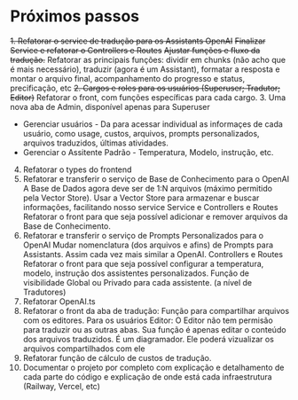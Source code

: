 # Próximos passos
~~1. Refatorar o service de tradução para os Assistants OpenAI~~
  ~~Finalizar Service e refatorar o Controllers e Routes~~
  ~~Ajustar funções e fluxo da tradução.~~
    Refatorar as principais funções: dividir em chunks (não acho que é mais necessário), traduzir (agora é um Assistant), formatar a resposta e montar o arquivo final, acompanhamento do progresso e status, precificação, etc
~~2. Cargos e roles para os usuários (Superuser; Tradutor; Editor)~~
  Refatorar o front, com funções específicas para cada cargo.
3. Uma nova aba de Admin, disponível apenas para Superuser
  - Gerenciar usuários - Da para acessar individual as informaçes de cada usuário, como usage, custos, arquivos, prompts personalizados, arquivos traduzidos, últimas atividades.
  - Gerenciar o Assitente Padrão - Temperatura, Modelo, instrução, etc.
4. Refatorar o types do frontend
5. Refatorar e transferir o serviço de Base de Conhecimento para o OpenAI
  A Base de Dados agora deve ser de 1:N arquivos (máximo permitido pela Vector Store).
  Usar a Vector Store para armazenar e buscar informações, facilitando nosso service
  Service e Controllers e Routes
  Refatorar o front para que seja possível adicionar e remover arquivos da Base de Conhecimento.
6. Refatorar e transferir o serviço de Prompts Personalizados para o OpenAI
  Mudar nomenclatura (dos arquivos e afins) de Prompts para Assistants. Assim cada vez mais similar a OpenAI.
  Controllers e Routes
  Refatorar o front para que seja possível configurar a temperatura, modelo, instrução dos assistentes personalizados.
  Função de visibilidade Global ou Privado para cada assistente. (a nível de Tradutores)
7. Refatorar OpenAI.ts
8. Refatorar o front da aba de tradução:
  Função para compartilhar arquivos com os editores.
  Para os usuários Editor:
    O Editor não tem permisão para traduzir ou as outras abas. Sua função é apenas editar o conteúdo dos arquivos traduzidos. É um diagramador. Ele poderá vizualizar os arquivos compartilhados com ele
9. Refatorar função de cálculo de custos de tradução.
10. Documentar o projeto por completo com explicação e detalhamento de cada parte do código e explicação de onde está cada infraestrutura (Railway, Vercel, etc)

